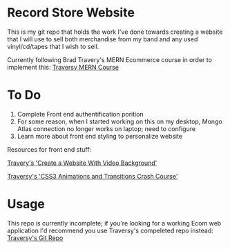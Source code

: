 # Record Store Website 
This is my git repo that holds the work I've done towards creating a website that I will use to sell both merchandise from my band and any used vinyl/cd/tapes that I wish to sell. 

Currently following Brad Travery's MERN Ecommerce course in order to implement this: [Traversy MERN Course](https://www.traversymedia.com/mern-stack-from-scratch)


# To Do 
1. Complete Front end authentification porition 
2. For some reason, when I started working on this on my desktop, Mongo Atlas connection no longer works on laptop; need to configure
3. Learn more about front end styling to personalize website

Resources for front end stuff:

[Travery's 'Create a Website With Video Background'](https://www.youtube.com/watch?v=8MgpE2DTTKA)

[Traversy's 'CSS3 Animations and Transitions Crash Course'](https://www.youtube.com/watch?v=zHUpx90NerM) 


# Usage
This repo is currently incomplete; if you're looking for a working Ecom web application I'd recommend you use Traversy's compeleted repo instead: 
[Traversy's Git Repo](https://github.com/bradtraversy/proshop_mern)
